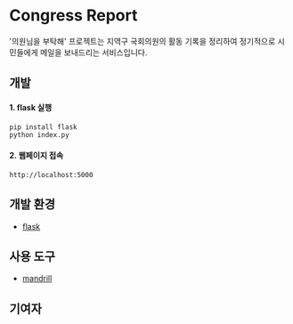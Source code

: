 # Congress Report
'의원님을 부탁해' 프로젝트는 지역구 국회의원의 활동 기록을 정리하여 정기적으로 시민들에게 메일을 보내드리는 서비스입니다.

## 개발

#### 1. flask 실행
```
pip install flask
python index.py
```

#### 2. 웹페이지 접속
```
http://localhost:5000
```

## 개발 환경
- [flask](http://flask.pocoo.org/docs/0.10/quickstart/#url-building)

## 사용 도구
- [mandrill](http://mandrillapp.com/)

## 기여자

